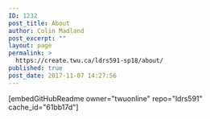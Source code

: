 ```yaml
---
ID: 1232
post_title: About
author: Colin Madland
post_excerpt: ""
layout: page
permalink: >
  https://create.twu.ca/ldrs591-sp18/about/
published: true
post_date: 2017-11-07 14:27:56
---
```

[embedGitHubReadme owner="twuonline" repo="ldrs591" cache_id="61bb17d"]